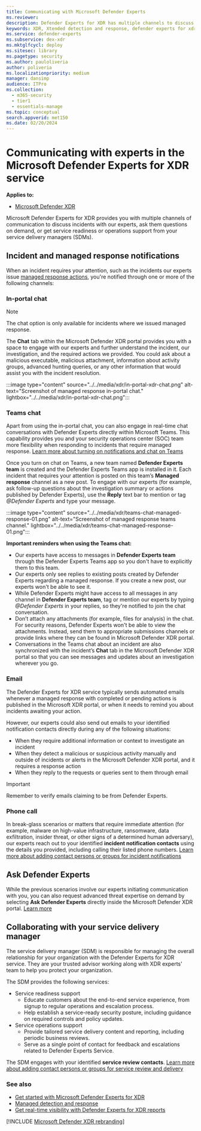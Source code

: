 ```yaml
---
title: Communicating with Microsoft Defender Experts
ms.reviewer:
description: Defender Experts for XDR has multiple channels to discuss incidents, managed response, and service support
keywords: XDR, Xtended detection and response, defender experts for xdr, Microsoft Defender Experts for XDR, managed threat hunting, managed detection and response (MDR) service, service delivery manager, Managed response in Teams, real-time visibility with XDR experts, ask defender experts, in-portal chat in teams
ms.service: defender-experts
ms.subservice: dex-xdr
ms.mktglfcycl: deploy
ms.sitesec: library
ms.pagetype: security
ms.author: pauloliveria
author: poliveria
ms.localizationpriority: medium
manager: dansimp
audience: ITPro
ms.collection:
  - m365-security
  - tier1
  - essentials-manage
ms.topic: conceptual
search.appverid: met150
ms.date: 02/20/2024
---
```


# Communicating with experts in the Microsoft Defender Experts for XDR service

**Applies to:**

- [Microsoft Defender XDR](microsoft-365-defender.md)

Microsoft Defender Experts for XDR provides you with multiple channels of communication to discuss incidents with our experts, ask them questions on demand, or get service readiness or operations support from your service delivery managers (SDMs).

## Incident and managed response notifications

When an incident requires your attention, such as the incidents our experts issue [managed response actions](start-using-mdex-xdr.md#managed-detection-and-response), you're notified through one or more of the following channels:

### In-portal chat

> [!NOTE]
> The chat option is only available for incidents where we issued managed response.

The **Chat** tab within the Microsoft Defender XDR portal provides you with a space to engage with our experts and further understand the incident, our investigation, and the required actions we provided. You could ask about a malicious executable, malicious attachment, information about activity groups, advanced hunting queries, or any other information that would assist you with the incident resolution.

:::image type="content" source="../../media/xdr/in-portal-xdr-chat.png" alt-text="Screenshot of managed response in-portal chat." lightbox="../../media/xdr/in-portal-xdr-chat.png":::

### Teams chat

Apart from using the in-portal chat, you can also engage in real-time chat conversations with Defender Experts directly within Microsoft Teams. This capability provides you and your security operations center (SOC) team more flexibility when responding to incidents that require managed response. [Learn more about turning on notifications and chat on Teams](get-started-xdr.md#receive-managed-response-notifications-and-updates-in-microsoft-teams)

Once you turn on chat on Teams, a new team named **Defender Experts team** is created and the Defender Experts Teams app is installed in it. Each incident that requires your attention is posted on this team’s **Managed response** channel as a new post. To engage with our experts (for example, ask follow-up questions about the investigation summary or actions published by Defender Experts), use the **Reply** text bar to mention or tag *@Defender Experts* and type your message.

:::image type="content" source="../../media/xdr/teams-chat-managed-response-01.png" alt-text="Screenshot of managed response teams channel." lightbox="../../media/xdr/teams-chat-managed-response-01.png":::

**Important reminders when using the Teams chat:**

- Our experts have access to messages in **Defender Experts team** through the Defender Experts Teams app so you don't have to explicitly them to this team. 
- Our experts only see replies to existing posts created by Defender Experts regarding a managed response. If you create a new post, our experts won't be able to see it.
- While Defender Experts might have access to all messages in any channel in **Defender Experts team**, tag or mention our experts by typing *@Defender Experts* in your replies, so they're notified to join the chat conversation.
- Don’t attach any attachments (for example, files for analysis) in the chat. For security reasons, Defender Experts won't be able to view the attachments. Instead, send them to appropriate submissions channels or provide links where they can be found in Microsoft Defender XDR portal.
- Conversations in the Teams chat about an incident are also synchronized with the incident’s **Chat** tab in the Microsoft Defender XDR portal so that you can see messages and updates about an investigation wherever you go.

### Email

The Defender Experts for XDR service typically sends automated emails whenever a managed response with completed or pending actions is published in the Microsoft XDR portal, or when it needs to remind you about incidents awaiting your action. 

However, our experts could also send out emails to your identified notification contacts directly during any of the following situations:

- When they require additional information or context to investigate an incident
- When they detect a malicious or suspicious activity manually and outside of incidents or alerts in the Microsoft Defender XDR portal, and it requires a response action
- When they reply to the requests or queries sent to them through email 

> [!IMPORTANT]
> Remember to verify emails claiming to be from Defender Experts.

### Phone call

In break-glass scenarios or matters that require immediate attention (for example, malware on high-value infrastructure, ransomware, data exfiltration, insider threat, or other signs of a determined human adversary), our experts reach out to your identified **incident notification contacts** using the details you provided, including calling their listed phone numbers. [Learn more about adding contact persons or groups for incident notifications](get-started-xdr.md#tell-us-who-to-contact-for-important-matters)

## Ask Defender Experts

While the previous scenarios involve our experts initiating communication with you, you can also request advanced threat expertise on demand by selecting **Ask Defender Experts** directly inside the Microsoft Defender XDR portal. [Learn more](onboarding-defender-experts-for-hunting#collaborate-with-experts-on-demand)

## Collaborating with your service delivery manager

The service delivery manager (SDM) is responsible for managing the overall relationship for your organization with the Defender Experts for XDR service. They are your trusted advisor working along with XDR experts' team to help you protect your organization.

The SDM provides the following services:

- Service readiness support
  - Educate customers about the end-to-end service experience, from signup to regular operations and escalation process.
  - Help establish a service-ready security posture, including guidance on required controls and policy updates.
- Service operations support
  - Provide tailored service delivery content and reporting, including periodic business reviews.
  - Serve as a single point of contact for feedback and escalations related to Defender Experts Service.

The SDM engages with your identified **service review contacts**. [Learn more about adding contact persons or groups for service review and delivery](get-started-xdr.md#tell-us-who-to-contact-for-important-matters)

### See also

- [Get started with Microsoft Defender Experts for XDR](get-started-xdr.md)
- [Managed detection and response](managed-detection-and-response-xdr.md)
- [Get real-time visibility with Defender Experts for XDR reports](reports-xdr.md)

[!INCLUDE [Microsoft Defender XDR rebranding](../../includes/defender-m3d-techcommunity.md)]